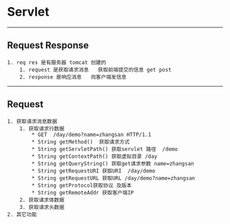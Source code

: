 # Servlet

----------

## Request Response
	1. req res 是有服务器 tomcat 创建的 
		1. request 是获取请求消息   获取前端提交的信息 get post
		2. response 是响应消息   向客户端发信息

----------

## Request
	1. 获取请求消息数据
		1. 获取请求行数据
			* GET  /day/demo?name=zhangsan HTTP/1.1
			* String getMethod()  获取请求方式
			* String getServletPath() 获取servlet 路径  /demo
			* String getContextPath() 获取虚拟目录 /day
			* String getQueryString() 获取get请求参数 name=zhangsan
			* String getRequestURI 获取URI  /day/demo
			* String getRequestURL 获取URL /day/demo?name=zhangsan 
			* String getProtocol获取协议 及版本
			* String getRemoteAddr 获取客户端IP
		2. 获取请求体数据
		3. 获取请求头数据
	2. 其它功能